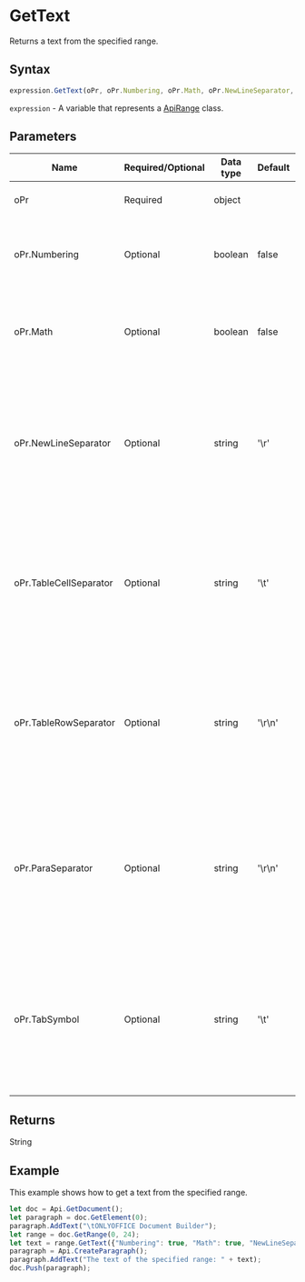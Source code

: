 # GetText

Returns a text from the specified range.

## Syntax

```javascript
expression.GetText(oPr, oPr.Numbering, oPr.Math, oPr.NewLineSeparator, oPr.TableCellSeparator, oPr.TableRowSeparator, oPr.ParaSeparator, oPr.TabSymbol);
```

`expression` - A variable that represents a [ApiRange](../ApiRange.md) class.

## Parameters

| **Name** | **Required/Optional** | **Data type** | **Default** | **Description** |
| ------------- | ------------- | ------------- | ------------- | ------------- |
| oPr | Required | object |  | The resulting string display properties. |
| oPr.Numbering | Optional | boolean | false | Defines if the resulting string will include numbering or not. |
| oPr.Math | Optional | boolean | false | Defines if the resulting string will include mathematical expressions or not. |
| oPr.NewLineSeparator | Optional | string | '\r' | Defines how the line separator will be specified in the resulting string. Any symbol can be used. The default separator is "\r". |
| oPr.TableCellSeparator | Optional | string | '\t' | Defines how the table cell separator will be specified in the resulting string. Any symbol can be used. The default separator is "\t". |
| oPr.TableRowSeparator | Optional | string | '\r\n' | Defines how the table row separator will be specified in the resulting string. Any symbol can be used. The default separator is "\r\n". |
| oPr.ParaSeparator | Optional | string | '\r\n' | Defines how the paragraph separator will be specified in the resulting string. Any symbol can be used. The default separator is "\r\n". |
| oPr.TabSymbol | Optional | string | '\t' | Defines how the tab will be specified in the resulting string (does not apply to numbering). Any symbol can be used. The default symbol is "\t". |

## Returns

String

## Example

This example shows how to get a text from the specified range.

```javascript
let doc = Api.GetDocument();
let paragraph = doc.GetElement(0);
paragraph.AddText("\tONLYOFFICE Document Builder");
let range = doc.GetRange(0, 24);
let text = range.GetText({"Numbering": true, "Math": true, "NewLineSeparator": "\r", "TabSymbol": "\t", "NewLineParagraph": true, "TableCellSeparator": "\t", "TableRowSeparator": "\r\n", "ParaSeparator": "\r\n"});
paragraph = Api.CreateParagraph();
paragraph.AddText("The text of the specified range: " + text);
doc.Push(paragraph);
```
